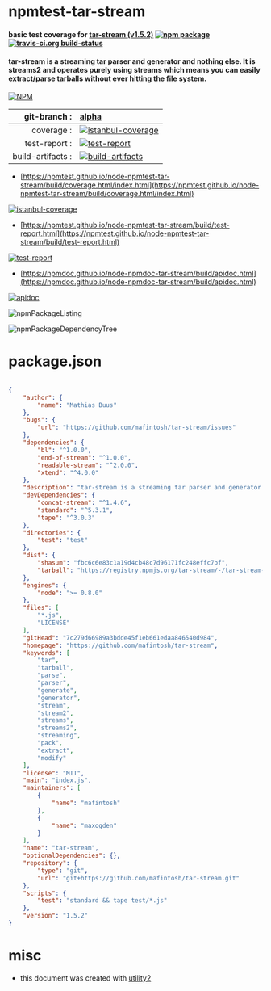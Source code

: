# npmtest-tar-stream

#### basic test coverage for  [tar-stream (v1.5.2)](https://github.com/mafintosh/tar-stream)  [![npm package](https://img.shields.io/npm/v/npmtest-tar-stream.svg?style=flat-square)](https://www.npmjs.org/package/npmtest-tar-stream) [![travis-ci.org build-status](https://api.travis-ci.org/npmtest/node-npmtest-tar-stream.svg)](https://travis-ci.org/npmtest/node-npmtest-tar-stream)

#### tar-stream is a streaming tar parser and generator and nothing else. It is streams2 and operates purely using streams which means you can easily extract/parse tarballs without ever hitting the file system.

[![NPM](https://nodei.co/npm/tar-stream.png?downloads=true&downloadRank=true&stars=true)](https://www.npmjs.com/package/tar-stream)

| git-branch : | [alpha](https://github.com/npmtest/node-npmtest-tar-stream/tree/alpha)|
|--:|:--|
| coverage : | [![istanbul-coverage](https://npmtest.github.io/node-npmtest-tar-stream/build/coverage.badge.svg)](https://npmtest.github.io/node-npmtest-tar-stream/build/coverage.html/index.html)|
| test-report : | [![test-report](https://npmtest.github.io/node-npmtest-tar-stream/build/test-report.badge.svg)](https://npmtest.github.io/node-npmtest-tar-stream/build/test-report.html)|
| build-artifacts : | [![build-artifacts](https://npmtest.github.io/node-npmtest-tar-stream/glyphicons_144_folder_open.png)](https://github.com/npmtest/node-npmtest-tar-stream/tree/gh-pages/build)|

- [https://npmtest.github.io/node-npmtest-tar-stream/build/coverage.html/index.html](https://npmtest.github.io/node-npmtest-tar-stream/build/coverage.html/index.html)

[![istanbul-coverage](https://npmtest.github.io/node-npmtest-tar-stream/build/screenCapture.buildCi.browser.%252Ftmp%252Fbuild%252Fcoverage.lib.html.png)](https://npmtest.github.io/node-npmtest-tar-stream/build/coverage.html/index.html)

- [https://npmtest.github.io/node-npmtest-tar-stream/build/test-report.html](https://npmtest.github.io/node-npmtest-tar-stream/build/test-report.html)

[![test-report](https://npmtest.github.io/node-npmtest-tar-stream/build/screenCapture.buildCi.browser.%252Ftmp%252Fbuild%252Ftest-report.html.png)](https://npmtest.github.io/node-npmtest-tar-stream/build/test-report.html)

- [https://npmdoc.github.io/node-npmdoc-tar-stream/build/apidoc.html](https://npmdoc.github.io/node-npmdoc-tar-stream/build/apidoc.html)

[![apidoc](https://npmdoc.github.io/node-npmdoc-tar-stream/build/screenCapture.buildCi.browser.%252Ftmp%252Fbuild%252Fapidoc.html.png)](https://npmdoc.github.io/node-npmdoc-tar-stream/build/apidoc.html)

![npmPackageListing](https://npmtest.github.io/node-npmtest-tar-stream/build/screenCapture.npmPackageListing.svg)

![npmPackageDependencyTree](https://npmtest.github.io/node-npmtest-tar-stream/build/screenCapture.npmPackageDependencyTree.svg)



# package.json

```json

{
    "author": {
        "name": "Mathias Buus"
    },
    "bugs": {
        "url": "https://github.com/mafintosh/tar-stream/issues"
    },
    "dependencies": {
        "bl": "^1.0.0",
        "end-of-stream": "^1.0.0",
        "readable-stream": "^2.0.0",
        "xtend": "^4.0.0"
    },
    "description": "tar-stream is a streaming tar parser and generator and nothing else. It is streams2 and operates purely using streams which means you can easily extract/parse tarballs without ever hitting the file system.",
    "devDependencies": {
        "concat-stream": "^1.4.6",
        "standard": "^5.3.1",
        "tape": "^3.0.3"
    },
    "directories": {
        "test": "test"
    },
    "dist": {
        "shasum": "fbc6c6e83c1a19d4cb48c7d96171fc248effc7bf",
        "tarball": "https://registry.npmjs.org/tar-stream/-/tar-stream-1.5.2.tgz"
    },
    "engines": {
        "node": ">= 0.8.0"
    },
    "files": [
        "*.js",
        "LICENSE"
    ],
    "gitHead": "7c279d66989a3bdde45f1eb661edaa846540d984",
    "homepage": "https://github.com/mafintosh/tar-stream",
    "keywords": [
        "tar",
        "tarball",
        "parse",
        "parser",
        "generate",
        "generator",
        "stream",
        "stream2",
        "streams",
        "streams2",
        "streaming",
        "pack",
        "extract",
        "modify"
    ],
    "license": "MIT",
    "main": "index.js",
    "maintainers": [
        {
            "name": "mafintosh"
        },
        {
            "name": "maxogden"
        }
    ],
    "name": "tar-stream",
    "optionalDependencies": {},
    "repository": {
        "type": "git",
        "url": "git+https://github.com/mafintosh/tar-stream.git"
    },
    "scripts": {
        "test": "standard && tape test/*.js"
    },
    "version": "1.5.2"
}
```



# misc
- this document was created with [utility2](https://github.com/kaizhu256/node-utility2)
